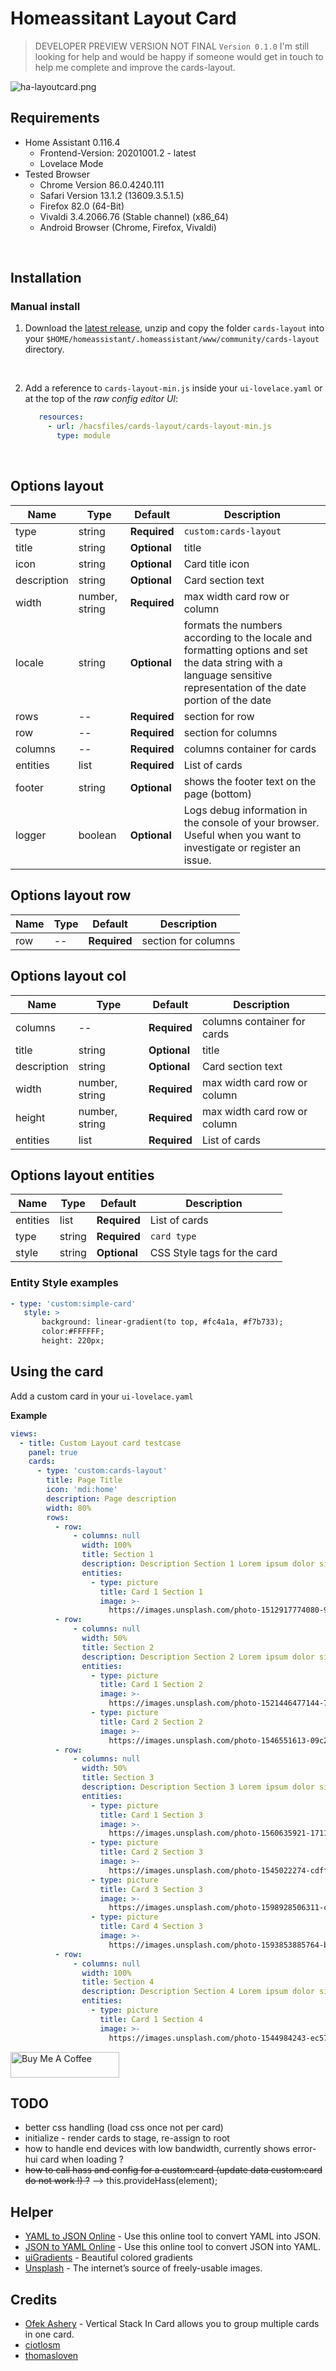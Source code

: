 # Homeassitant Layout Card

> DEVELOPER PREVIEW VERSION NOT FINAL `Version 0.1.0`
I'm still looking for help and would be happy if someone would get in touch to help me complete and improve the cards-layout.



![ha-layoutcard.png](docs/ha-layoutcard.png)





## Requirements

- Home Assistant 0.116.4
  - Frontend-Version: 20201001.2 - latest
  - Lovelace Mode
- Tested Browser
  - Chrome Version 86.0.4240.111 
  - Safari Version 13.1.2 (13609.3.5.1.5)
  - Firefox 82.0 (64-Bit)
  - Vivaldi 3.4.2066.76 (Stable channel) (x86_64)
  - Android Browser (Chrome, Firefox, Vivaldi)


<br>

## Installation

### Manual install

1. Download the [latest release](https://github.com/zibous/ha-layoutcard/releases), unzip and copy the folder `cards-layout` into your `$HOME/homeassistant/.homeassistant/www/community/cards-layout` directory.
<br />

2. Add a reference to `cards-layout-min.js` inside your `ui-lovelace.yaml` or at the top of the *raw config editor UI*:

   ```yaml
      resources:
        - url: /hacsfiles/cards-layout/cards-layout-min.js
          type: module
   ```

<br>

## Options layout

| Name | Type | Default | Description
| ---- | ---- | ------- | -----------
| type | string | **Required** | `custom:cards-layout`
| title | string | **Optional** | title
| icon | string | **Optional** | Card title icon
| description | string | **Optional** | Card section text
| width | number, string | **Required** | max width card row or column
| locale | string | **Optional** | formats the numbers according to the locale and formatting options and set the data string with a language sensitive representation of the date portion of the date
| rows | -- | **Required** | section for row
| row | -- | **Required** | section for columns
| columns | --  | **Required** | columns container for cards
| entities | list | **Required** | List of cards
| footer | string | **Optional** | shows the footer text on the page (bottom)
| logger | boolean | **Optional** | Logs debug information in the console of your browser. Useful when you want to investigate or register an issue.


## Options layout row

| Name | Type | Default | Description
| ---- | ---- | ------- | -----------
| row | -- | **Required** | section for columns

## Options layout col

| Name | Type | Default | Description
| ---- | ---- | ------- | -----------
| columns | --  | **Required** | columns container for cards
| title | string | **Optional** | title
| description | string | **Optional** | Card section text
| width | number, string | **Required** | max width card row or column
| height | number, string | **Required** | max width card row or column
| entities | list | **Required** | List of cards

## Options layout entities

| Name | Type | Default | Description
| ---- | ---- | ------- | -----------
| entities | list | **Required** | List of cards
| type | string | **Required** | `card type`
| style | string | **Optional** | CSS Style tags for the card

### Entity Style examples
```yaml
- type: 'custom:simple-card'
   style: >
       background: linear-gradient(to top, #fc4a1a, #f7b733);
       color:#FFFFFF;
       height: 220px;


```

## Using the card
Add a custom card in your `ui-lovelace.yaml`

**Example**
```yaml
views:
  - title: Custom Layout card testcase
    panel: true
    cards:
      - type: 'custom:cards-layout'
        title: Page Title
        icon: 'mdi:home'
        description: Page description
        width: 80%
        rows:
          - row:
              - columns: null
                width: 100%
                title: Section 1
                description: Description Section 1 Lorem ipsum dolor sit amet, consetetur sadipscing elitr, sed diam nonumy eirmod tempor invidunt ut labore et dolore magna aliquyam erat, sed diam voluptua. At vero eos et accusam et justo duo dolores et ea rebum. Stet clita kasd gubergren, no sea takimata sanctus est Lorem ipsum dolor sit amet.
                entities:
                  - type: picture
                    title: Card 1 Section 1
                    image: >-
                      https://images.unsplash.com/photo-1512917774080-9991f1c4c750?ixlib=rb-1.2.1&ixid=eyJhcHBfaWQiOjEyMDd9&auto=format&fit=crop&w=800&h=600&q=80
          - row:
              - columns: null
                width: 50%
                title: Section 2
                description: Description Section 2 Lorem ipsum dolor sit amet, consetetur sadipscing elitr, sed diam nonumy eirmod tempor invidunt ut labore et dolore magna aliquyam erat, sed diam voluptua. At vero eos et accusam et justo duo dolores et ea rebum. Stet clita kasd gubergren, no sea takimata sanctus est Lorem ipsum dolor sit amet.
                entities:
                  - type: picture
                    title: Card 1 Section 2
                    image: >-
                      https://images.unsplash.com/photo-1521446477144-773b2dd9b1af?ixlib=rb-1.2.1&ixid=eyJhcHBfaWQiOjEyMDd9&auto=format&fit=crop&w=800&h=600&q=80
                  - type: picture
                    title: Card 2 Section 2
                    image: >-
                      https://images.unsplash.com/photo-1546551613-09c2f83e1ede?ixlib=rb-1.2.1&ixid=eyJhcHBfaWQiOjEyMDd9&auto=format&fit=crop&w=800&h=600&q=80
          - row:
              - columns: null
                width: 50%
                title: Section 3
                description: Description Section 3 Lorem ipsum dolor sit amet, consetetur sadipscing elitr, sed diam nonumy eirmod tempor invidunt ut labore et dolore magna aliquyam erat, sed diam voluptua. At vero eos et accusam et justo duo dolores et ea rebum. Stet clita kasd gubergren, no sea takimata sanctus est Lorem ipsum dolor sit amet.
                entities:
                  - type: picture
                    title: Card 1 Section 3
                    image: >-
                      https://images.unsplash.com/photo-1560635921-171138a3955e?ixlib=rb-1.2.1&ixid=eyJhcHBfaWQiOjEyMDd9&auto=format&fit=crop&w=800&h=600&q=80
                  - type: picture
                    title: Card 2 Section 3
                    image: >-
                      https://images.unsplash.com/photo-1545022274-cdffe6d68075?ixlib=rb-1.2.1&ixid=eyJhcHBfaWQiOjEyMDd9&auto=format&fit=crop&w=800&h=600&q=80
                  - type: picture
                    title: Card 3 Section 3
                    image: >-
                      https://images.unsplash.com/photo-1598928506311-c55ded91a20c?ixlib=rb-1.2.1&auto=format&fit=crop&w=800&h=600&q=80                      
                  - type: picture
                    title: Card 4 Section 3
                    image: >-
                      https://images.unsplash.com/photo-1593853885764-b1174d704401?ixlib=rb-1.2.1&ixid=eyJhcHBfaWQiOjEyMDd9&auto=format&fit=crop&w=800&h=600&q=80      
          - row:
              - columns: null
                width: 100%
                title: Section 4
                description: Description Section 4 Lorem ipsum dolor sit amet, consetetur sadipscing elitr, sed diam nonumy eirmod tempor invidunt ut labore et dolore magna aliquyam erat, sed diam voluptua. At vero eos et accusam et justo duo dolores et ea rebum. Stet clita kasd gubergren, no sea takimata sanctus est Lorem ipsum dolor sit amet.
                entities:
                  - type: picture
                    title: Card 1 Section 4
                    image: >-
                      https://images.unsplash.com/photo-1544984243-ec57ea16fe25?ixlib=rb-1.2.1&ixid=eyJhcHBfaWQiOjEyMDd9&auto=format&fit=crop&w=800&h=600&q=80


```

<a href="https://www.buymeacoff.ee/zibous" target="_blank"><img src="https://cdn.buymeacoffee.com/buttons/default-orange.png" alt="Buy Me A Coffee" height="41" width="174"></a>

## TODO
- better css handling (load css once not per card)
- initialize - render cards to stage, re-assign to root
- how to handle end devices with low bandwidth, currently shows error-hui card when loading ?
- ~~how to call hass and config for a custom:card (update data custom:card do not work !) ?~~  -->  this.provideHass(element);

## Helper
- [YAML to JSON Online](https://www.convertjson.com/yaml-to-json.htm) - Use this online tool to convert YAML into JSON. 
- [JSON to YAML Online](https://www.convertjson.com/json-to-yaml.htm) - Use this online tool to convert JSON into YAML. 
- [uiGradients](https://uigradients.com/#ByDesign)  - Beautiful colored gradients
- [Unsplash](https://unsplash.com/) - The internet’s source of freely-usable images.


## Credits

- [Ofek Ashery](https://github.com/ofekashery/vertical-stack-in-card) - Vertical Stack In Card allows you to group multiple cards in one card.
- [ciotlosm](https://github.com/ciotlosm)
- [thomasloven](https://github.com/thomasloven)
